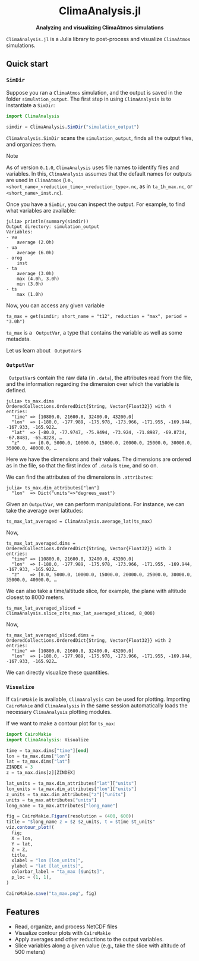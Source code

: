 <h1 align="center">
  ClimaAnalysis.jl
</h1>
<p align="center">
  <strong>Analyzing and visualizing ClimaAtmos simulations</strong>
</p>

`ClimaAnalysis.jl` is a Julia library to post-process and visualize `ClimaAtmos`
simulations.

## Quick start

### `SimDir`

Suppose you ran a `ClimaAtmos` simulation, and the output is saved in the folder
`simulation_output`. The first step in using `ClimaAnalysis` is to instantiate a
`SimDir`:
``` julia
import ClimaAnalysis

simdir = ClimaAnalysis.SimDir("simulation_output")
```
`ClimaAnalysis.SimDir` scans the `simulation_output`, finds all the output
files, and organizes them.

> [!NOTE]
> As of version `0.1.0`, `ClimaAnalysis` uses file names to identify files and
> variables. In this, `ClimaAnalysis` assumes that the default names for outputs
> are used in `ClimaAtmos` (i.e.,
> `<short_name>_<reduction_time>_<reduction_type>.nc`, as in `ta_1h_max.nc`, or
> `<short_name>_inst.nc`).

Once you have a `SimDir`, you can inspect the output. For example, to find what
variables are available:
``` julia-repl
julia> println(summary(simdir))
Output directory: simulation_output
Variables:
- va
    average (2.0h)
- ua
    average (6.0h)
- orog
    inst
- ta
    average (3.0h)
    max (4.0h, 3.0h)
    min (3.0h)
- ts
    max (1.0h)
```
Now, you can access any given variable
``` julia-repl
ta_max = get(simdir; short_name = "t12", reduction = "max", period = "3.0h")
```
`ta_max` is a ` OutputVar`, a type that contains the variable as
well as some metadata.

Let us learn about ` OutputVar`s

### `OutputVar`

` OutputVar`s contain the raw data (in `.data`), the attributes read from the
file, and the information regarding the dimension over which the variable is
defined.
``` julia-repl
julia> ts_max.dims
OrderedCollections.OrderedDict{String, Vector{Float32}} with 4 entries:
  "time" => [10800.0, 21600.0, 32400.0, 43200.0]
  "lon"  => [-180.0, -177.989, -175.978, -173.966, -171.955, -169.944, -167.933, -165.922…
  "lat"  => [-80.0, -77.9747, -75.9494, -73.924, -71.8987, -69.8734, -67.8481, -65.8228, …
  "z"    => [0.0, 5000.0, 10000.0, 15000.0, 20000.0, 25000.0, 30000.0, 35000.0, 40000.0, …
```
Here we have the dimensions and their values. The dimensions are ordered as in
the file, so that the first index of `.data` is `time`, and so on.

We can find the attributes of the dimensions in `.attributes`:
``` julia-repl
julia> ts_max.dim_attributes["lon"]
  "lon"  => Dict("units"=>"degrees_east")
```

Given an `OutputVar`, we can perform manipulations. For instance, we can take
the average over latitudes:
``` julia-repl
ts_max_lat_averaged = ClimaAnalysis.average_lat(ts_max)
```
Now,
``` julia-repl
ts_max_lat_averaged.dims =
OrderedCollections.OrderedDict{String, Vector{Float32}} with 3 entries:
  "time" => [10800.0, 21600.0, 32400.0, 43200.0]
  "lon"  => [-180.0, -177.989, -175.978, -173.966, -171.955, -169.944, -167.933, -165.922…
  "z"    => [0.0, 5000.0, 10000.0, 15000.0, 20000.0, 25000.0, 30000.0, 35000.0, 40000.0, …
```
We can also take a time/altitude slice, for example, the plane with altitude closest to 8000 meters.
``` julia-repl
ts_max_lat_averaged_sliced = ClimaAnalysis.slice_z(ts_max_lat_averaged_sliced, 8_000)
```
Now,
``` julia-repl
ts_max_lat_averaged_sliced.dims =
OrderedCollections.OrderedDict{String, Vector{Float32}} with 2 entries:
  "time" => [10800.0, 21600.0, 32400.0, 43200.0]
  "lon"  => [-180.0, -177.989, -175.978, -173.966, -171.955, -169.944, -167.933, -165.922…
  ```

We can directly visualize these quantities.

### `Visualize`

If `CairoMakie` is available, `ClimaAnalysis` can be used for plotting.
Importing `CairoMakie` and `ClimaAnalysis` in the same session automatically
loads the necessary `ClimaAnalysis` plotting modules.

If we want to make a contour plot for `ts_max`:

``` julia
import CairoMakie
import ClimaAnalysis: Visualize

time = ta_max.dims["time"][end]
lon = ta_max.dims["lon"]
lat = ta_max.dims["lat"]
ZINDEX = 3
z = ta_max.dims[z][ZINDEX]

lat_units = ta_max.dim_attributes["lat"]["units"]
lon_units = ta_max.dim_attributes["lon"]["units"]
z_units = ta_max.dim_attributes["z"]["units"]
units = ta_max.attributes["units"]
long_name = ta_max.attributes["long_name"]

fig = CairoMakie.Figure(resolution = (400, 600))
title = "$long_name z = $z $z_units, t = $time $t_units"
viz.contour_plot!(
  fig;
  X = lon,
  Y = lat,
  Z = Z,
  title,
  xlabel = "lon [lon_units]",
  ylabel = "lat [lat_units]",
  colorbar_label = "ta_max [$units]",
  p_loc = (1, 1),
)

CairoMakie.save("ta_max.png", fig)
```


## Features

- Read, organize, and process NetCDF files
- Visualize contour plots with `CairoMakie`
- Apply averages and other reductions to the output variables.
- Slice variables along a given value (e.g., take the slice with altitude of 500 meters)
